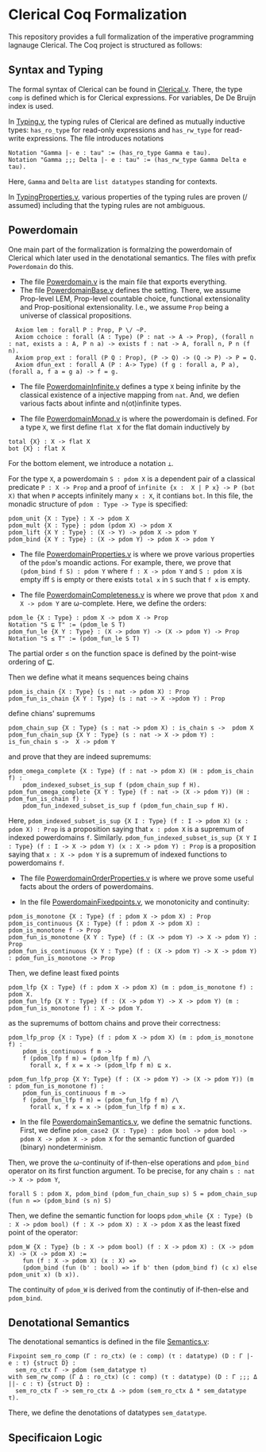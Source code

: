 # Clerical Coq Formalization
This repository provides a full formalization of the imperative programming lagnauge Clerical. The Coq project is structured as follows:

## Syntax and Typing
The formal syntax of Clerical can be found in [Clerical.v](./Clerical.v). There, the type `comp` is defined which is for Clerical expressions. For variables, De De Bruijn index is used. 

In [Typing.v](./Typing.v), the typing rules of Clerical are defined as mutually inductive types: `has_ro_type` for read-only expressions and `has_rw_type` for read-write expressions. The file introduces notations 
```coq
Notation "Gamma |- e : tau" := (has_ro_type Gamma e tau).
Notation "Gamma ;;; Delta |- e : tau" := (has_rw_type Gamma Delta e tau).
```
Here, `Gamma` and `Delta` are `list datatypes` standing for contexts.

In [TypingProperties.v](./TypingProperties.v), various properties of the typing rules are proven (/ assumed) including that the typing rules are not ambiguous.

## Powerdomain
One main part of the formalization is formalzing the powerdomain of Clerical which later used in the denotational semantics. The files with prefix `Powerdomain` do this.

- The file [Powerdomain.v](./Powerdomain.v) is the main file that exports everything.
- The file [PowerdomainBase.v](./PowerdomainBase.v) defines the setting. There, we assume Prop-level LEM, Prop-level countable choice, functional extensionality and Prop-positional extensionality. I.e., we assume `Prop` being a universe of classical propositions.
```coq
  Axiom lem : forall P : Prop, P \/ ~P.
  Axiom cchoice : forall (A : Type) (P : nat -> A -> Prop), (forall n : nat, exists a : A, P n a) -> exists f : nat -> A, forall n, P n (f n).
  Axiom prop_ext : forall (P Q : Prop), (P -> Q) -> (Q -> P) -> P = Q.
  Axiom dfun_ext : forall A (P : A-> Type) (f g : forall a, P a), (forall a, f a = g a) -> f = g.
```
* The file [PowerdomainInfinite.v](./PowerdomainInfinite.v) defines a type `X` being infinite by the classical existence of a injective mapping from `nat`. And, we defien various facts about infinte and n(ot)infinite types.

* The file [PowerdomainMonad.v](./PowerdomainMonad.v) is where the powerdomain is defined. For a type `X`, we first define `flat X` for the flat domain inductively by 
```coq
total {X} : X -> flat X 
bot {X} : flat X
```
For the bottom element, we introduce a notation `⊥`.

For the type `X`, a powerdomain `S : pdom X` is a dependent pair of a classical predicate `P : X -> Prop` and a proof of `infinite {x :  X | P x} -> P (bot X)` that when `P` accepts infinitely many `x : X`, it contians `bot`.
In this file, the monadic structure of `pdom : Type -> Type` is specified:
```coq
pdom_unit {X : Type} : X -> pdom X
pdom_mult {X : Type} : pdom (pdom X) -> pdom X
pdom_lift {X Y : Type} : (X -> Y) -> pdom X -> pdom Y
pdom_bind {X Y : Type} : (X -> pdom Y) -> pdom X -> pdom Y
```

* The file [PowerdomainProperties.v](./PowerdomainProperties.v) is where we prove various properties of the `pdom`'s moandic actions. 
For example, there, we prove that `(pdom_bind f S) : pdom Y` where `f : X -> pdom Y` and `S : pdom X` is empty iff `S` is empty or there exists `total x` in `S` such that `f x` is empty. 

* The file [PowerdomainCompleteness.v](./PowerdomainCompleteness.v) is where we prove that `pdom X` and `X -> pdom Y` are ω-complete. 
Here, we define the orders:
```coq
pdom_le {X : Type} : pdom X -> pdom X -> Prop
Notation "S ⊑ T" := (pdom_le S T)
pdom_fun_le {X Y : Type} : (X -> pdom Y) -> (X -> pdom Y) -> Prop
Notation "S ≤ T" := (pdom_fun_le S T)
```
The partial order ≤ on the function space is defined by the point-wise ordering of ⊑.

Then we define what it means sequences being chains
```coq
pdom_is_chain {X : Type} (s : nat -> pdom X) : Prop
pdom_fun_is_chain {X Y : Type} (s : nat -> X ->pdom Y) : Prop
```
define chians' supremums
```coq 
pdom_chain_sup {X : Type} (s : nat -> pdom X) : is_chain s ->  pdom X
pdom_fun_chain_sup {X Y : Type} (s : nat -> X -> pdom Y) : is_fun_chain s ->  X -> pdom Y
```
and prove that they are indeed supremums:
```coq
pdom_omega_complete {X : Type} (f : nat -> pdom X) (H : pdom_is_chain f) :
    pdom_indexed_subset_is_sup f (pdom_chain_sup f H).
pdom_fun_omega_complete {X Y : Type} (f : nat -> (X -> pdom Y)) (H : pdom_fun_is_chain f) :
    pdom_fun_indexed_subset_is_sup f (pdom_fun_chain_sup f H).
```
Here, `pdom_indexed_subset_is_sup {X I : Type} (f : I -> pdom X) (x : pdom X) : Prop` is a proposition saying that `x : pdom X` is a supremum of indexed powerdomains `f`.
Similarly. `pdom_fun_indexed_subset_is_sup {X Y I : Type} (f : I -> X -> pdom Y) (x : X -> pdom Y) : Prop` is a proposition saying that `x : X -> pdom Y` is a supremum of indexed functions to powerdomains `f`.

* The file [PowerdomainOrderProperties.v](./PowerdomainOrderProperties.v) is where we prove some useful facts about the orders of powerdomains.

* In the file [PowerdomainFixedpoints.v](./PowerdomainFixedpoints.v), we monotonicity and continuity:
```coq
pdom_is_monotone {X : Type} (f : pdom X -> pdom X) : Prop 
pdom_is_continuous {X : Type} (f : pdom X -> pdom X) : pdom_is_monotone f -> Prop 
pdom_fun_is_monotone {X Y : Type} (f : (X -> pdom Y) -> X -> pdom Y) : Prop 
pdom_fun_is_continuous {X Y : Type} (f : (X -> pdom Y) -> X -> pdom Y) : pdom_fun_is_monotone -> Prop 
```

Then, we define least fixed points
```coq
pdom_lfp {X : Type} (f : pdom X -> pdom X) (m : pdom_is_monotone f) : pdom X.
pdom_fun_lfp {X Y : Type} (f : (X -> pdom Y) -> X -> pdom Y) (m : pdom_fun_is_monotone f) : X -> pdom Y.
```
as the supremums of bottom chains and prove their correctness:
```coq
pdom_lfp_prop {X : Type} (f : pdom X -> pdom X) (m : pdom_is_monotone f) :
    pdom_is_continuous f m ->
    f (pdom_lfp f m) = (pdom_lfp f m) /\
      forall x, f x = x -> (pdom_lfp f m) ⊑ x.

pdom_fun_lfp_prop {X Y: Type} (f : (X -> pdom Y) -> (X -> pdom Y)) (m : pdom_fun_is_monotone f) :
    pdom_fun_is_continuous f m ->
    f (pdom_fun_lfp f m) = (pdom_fun_lfp f m) /\
      forall x, f x = x -> (pdom_fun_lfp f m) ≤ x.
```


* In the file [PowerdomainSemantics.v](./PowerdomainSemantics.v), we define the sematnic functions. First, we define `pdom_case2 {X : Type} : pdom bool -> pdom bool -> pdom X -> pdom X -> pdom X` for the semantic function of guarded (binary) nondeterminism.

Then, we prove the ω-continuity of if-then-else operations and `pdom_bind` operator on its first function argument. To be precise, for any chain `s : nat -> X -> pdom Y`,
```coq
forall S : pdom X, pdom_bind (pdom_fun_chain_sup s) S = pdom_chain_sup (fun n => (pdom_bind (s n) S) 
```
Then, we define the semantic function for loops `pdom_while {X : Type} (b : X -> pdom bool) (f : X -> pdom X) : X -> pdom X` 
as the least fixed point of the operator:
```coq
pdom_W {X : Type} (b : X -> pdom bool) (f : X -> pdom X) : (X -> pdom X) -> (X -> pdom X) :=
    fun (f : X -> pdom X) (x : X) =>
    (pdom_bind (fun (b' : bool) => if b' then (pdom_bind f) (c x) else pdom_unit x) (b x)). 
```
The continuity of `pdom_W` is derived from the continutiy of if-then-else and `pdom_bind`.


## Denotational Semantics
The denotational semantics is defined in the file [Semantics.v](./Semantics.v):
```coq
Fixpoint sem_ro_comp (Γ : ro_ctx) (e : comp) (τ : datatype) (D : Γ |- e : τ) {struct D} :
  sem_ro_ctx Γ -> pdom (sem_datatype τ)
with sem_rw_comp (Γ Δ : ro_ctx) (c : comp) (τ : datatype) (D : Γ ;;; Δ ||- c : τ) {struct D} :
  sem_ro_ctx Γ -> sem_ro_ctx Δ -> pdom (sem_ro_ctx Δ * sem_datatype τ).
```
There, we define the denotations of datatypes `sem_datatype`.

## Specificaion Logic
